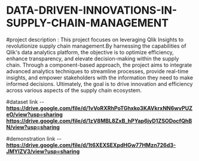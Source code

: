 # DATA-DRIVEN-INNOVATIONS-IN-SUPPLY-CHAIN-MANAGEMENT

#project description :
This project focuses on leveraging Qlik Insights to revolutionize supply chain management.By harnessing the capabilities of Qlik's data analytics platform, the objective is to optimize efficiency, enhance transparency, and elevate decision-making within the supply chain. Through a component-based approach, the project aims to integrate advanced analytics techniques to streamline processes, provide real-time insights, and empower stakeholders with the information they need to make informed decisions. Ultimately, the goal is to drive innovation and efficiency across various aspects of the supply chain ecosystem.

#dataset link -- **https://drive.google.com/file/d/1vVoRXRhPoTGhxko3KAVkrxNN6wvPUZeO/view?usp=sharing** **https://drive.google.com/file/d/1zV8MBL8ZxB_hPYap6jyD1ZSODocfQhBN/view?usp=sharing**

#demonstration link --**https://drive.google.com/file/d/1t6XEXSEXpdHGw77HMzn726d3-JMYIZV3/view?usp=sharing**
